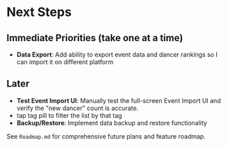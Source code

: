 # Next Steps

## Immediate Priorities (take one at a time)
- **Data Export**: Add ability to export event data and dancer rankings so I can import it on different platform

## Later
- **Test Event Import UI**: Manually test the full-screen Event Import UI and verify the "new dancer" count is accurate.
- tap tag pill to filter the list by that tag
- **Backup/Restore**: Implement data backup and restore functionality

See `Roadmap.md` for comprehensive future plans and feature roadmap.
